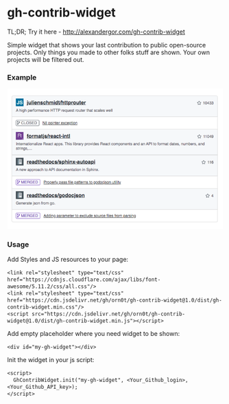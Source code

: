 # gh-contrib-widget

TL;DR; Try it here - http://alexandergor.com/gh-contrib-widget

Simple widget that shows your last contribution to public open-source projects.
Only things you made to other folks stuff are shown. Your own projects will be filtered out.

### Example

![Widget preview](example-preview.png)

### Usage

Add Styles and JS resources to your page:
```
<link rel="stylesheet" type="text/css" href="https://cdnjs.cloudflare.com/ajax/libs/font-awesome/5.11.2/css/all.css"/>
<link rel="stylesheet" type="text/css" href="https://cdn.jsdelivr.net/gh/orn0t/gh-contrib-widget@1.0/dist/gh-contrib-widget.min.css"/>
<script src="https://cdn.jsdelivr.net/gh/orn0t/gh-contrib-widget@1.0/dist/gh-contrib-widget.min.js"></script>
```
Add empty placeholder where you need widget to be shown:
```
<div id="my-gh-widget"></div>
```
Init the widget in your js script:
```
<script>
  GhContribWidget.init("my-gh-widget", <Your_Github_login>, <Your_Github_API_key>);
</script>
```
